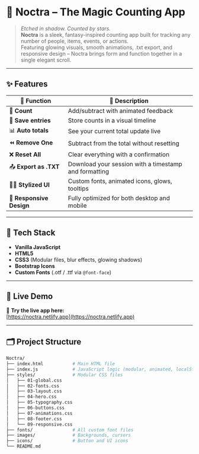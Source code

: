 # 🌌 Noctra – The Magic Counting App

> _Etched in shadow. Counted by stars._  
> **Noctra** is a sleek, fantasy-inspired counting app built for tracking any number of people, items, events, or actions.  
> Featuring glowing visuals, smooth animations, .txt export, and responsive design – Noctra brings form and function together in a single elegant scroll.

---

## ✨ Features

| 🔧 Function              | 💬 Description                                        |
| ------------------------ | ----------------------------------------------------- |
| 🔢 **Count**             | Add/subtract with animated feedback                   |
| 💾 **Save entries**      | Store counts in a visual timeline                     |
| 📊 **Auto totals**       | See your current total update live                    |
| ⏪ **Remove One**        | Subtract from the total without resetting             |
| ❌ **Reset All**         | Clear everything with a confirmation                  |
| 📤 **Export as .TXT**    | Download your session with a timestamp and formatting |
| 🧙‍♂️ **Stylized UI**       | Custom fonts, animated icons, glows, tooltips         |
| 📱 **Responsive Design** | Fully optimized for both desktop and mobile           |

---

## 🧪 Tech Stack

- **Vanilla JavaScript**
- **HTML5**
- **CSS3** (Modular files, blur effects, glowing shadows)
- **Bootstrap Icons**
- **Custom Fonts** (.otf / .ttf via `@font-face`)

---

## 🧭 Live Demo

🔗 **Try the live app here:**  
[https://noctra.netlify.app](https://noctra.netlify.app)

---

## 🗂️ Project Structure

```bash
Noctra/
├── index.html           # Main HTML file
├── index.js             # JavaScript logic (modular, animated, localStorage)
├── styles/              # Modular CSS files
│   ├── 01-global.css
│   ├── 02-fonts.css
│   ├── 03-layout.css
│   ├── 04-hero.css
│   ├── 05-typography.css
│   ├── 06-buttons.css
│   ├── 07-animations.css
│   ├── 08-footer.css
│   └── 09-responsive.css
├── fonts/               # All custom font files
├── images/              # Backgrounds, cursors
├── icons/               # Button and UI icons
└── README.md
```
